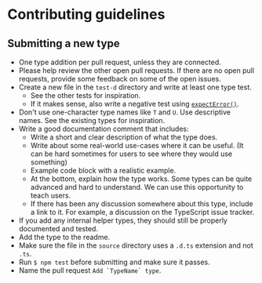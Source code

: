 # Contributing guidelines

## Submitting a new type

- One type addition per pull request, unless they are connected.
- Please help review the other open pull requests. If there are no open pull requests, provide some feedback on some of the open issues.
- Create a new file in the `test-d` directory and write at least one type test.
	- See the other tests for inspiration.
	- If it makes sense, also write a negative test using [`expectError()`](https://github.com/SamVerschueren/tsd#expecterrorfunction).
- Don't use one-character type names like `T` and `U`. Use descriptive names. See the existing types for inspiration.
- Write a good documentation comment that includes:
	- Write a short and clear description of what the type does.
	- Write about some real-world use-cases where it can be useful. (It can be hard sometimes for users to see where they would use something)
	- Example code block with a realistic example.
	- At the bottom, explain how the type works. Some types can be quite advanced and hard to understand. We can use this opportunity to teach users.
	- If there has been any discussion somewhere about this type, include a link to it. For example, a discussion on the TypeScript issue tracker.
- If you add any internal helper types, they should still be properly documented and tested.
- Add the type to the readme.
- Make sure the file in the `source` directory uses a `.d.ts` extension and not `.ts`.
- Run `$ npm test` before submitting and make sure it passes.
- Name the pull request ```Add `TypeName` type```.
